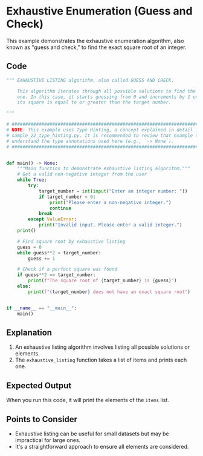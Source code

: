 # Exhaustive Enumeration (Guess and Check)

This example demonstrates the exhaustive enumeration algorithm, also known as "guess and check," to find the exact square root of an integer.

## Code

```python
""" EXHAUSTIVE LISTING algorithm, also called GUESS AND CHECK.

    This algorithm iterates through all possible solutions to find the correct
    one. In this case, it starts guessing from 0 and increments by 1 until
    its square is equal to or greater than the target number.

"""

# ############################################################################ #
# NOTE: This example uses Type Hinting, a concept explained in detail in      #
# sample_22_type_hinting.py. It is recommended to review that example to fully #
# understand the type annotations used here (e.g., `-> None`).                 #
# ############################################################################ #


def main() -> None:
    """Main function to demonstrate exhaustive listing algorithm."""
    # Get a valid non-negative integer from the user
    while True:
        try:
            target_number = int(input("Enter an integer number: "))
            if target_number < 0:
                print("Please enter a non-negative integer.")
                continue
            break
        except ValueError:
            print("Invalid input. Please enter a valid integer.")
    print()

    # Find square root by exhaustive listing
    guess = 0
    while guess**2 < target_number:
        guess += 1

    # Check if a perfect square was found
    if guess**2 == target_number:
        print(f"The square root of {target_number} is {guess}")
    else:
        print(f"{target_number} does not have an exact square root")


if __name__ == "__main__":
    main()
```

## Explanation

1. An exhaustive listing algorithm involves listing all possible solutions or elements.
2. The `exhaustive_listing` function takes a list of items and prints each one.

## Expected Output

When you run this code, it will print the elements of the `items` list.

## Points to Consider

- Exhaustive listing can be useful for small datasets but may be impractical for large ones.
- It's a straightforward approach to ensure all elements are considered.
